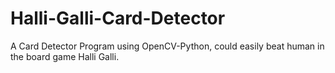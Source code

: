 # Halli-Galli-Card-Detector
A Card Detector Program using OpenCV-Python, could easily beat human in the board game Halli Galli.
